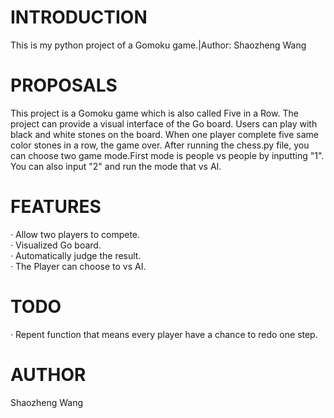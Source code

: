 # INTRODUCTION
 This is my python project of a Gomoku game.|Author: Shaozheng Wang
# PROPOSALS
 This project is a Gomoku game which is also called  Five in a Row. The project can provide a visual interface of the Go board. Users can play with black and white stones on the board. When one player complete five same color stones in a row, the game over.
 After running the chess.py file, you can choose two game mode.First mode is people vs people by inputting "1". You can also input "2" and run the mode that vs AI.
# FEATURES
· Allow two players to compete.     
· Visualized Go board.     
· Automatically judge the result.  
· The Player can choose to vs AI. 
# TODO
· Repent function that means every player have a chance to redo one step.         
# AUTHOR
Shaozheng Wang
